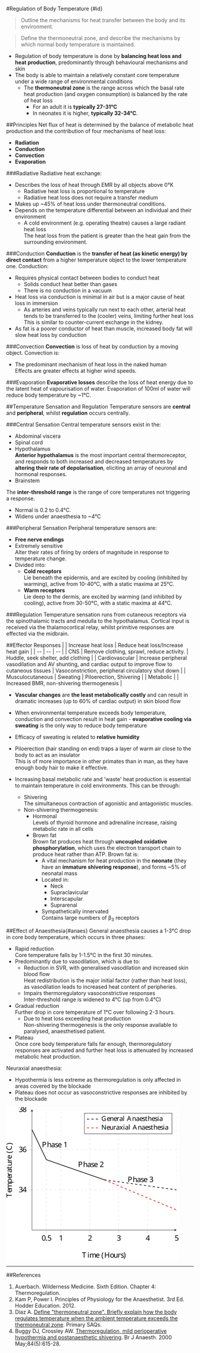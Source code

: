 #Regulation of Body Temperature {#id}
> Outline the mechanisms for heat transfer between the body and its environment.

<!--></!-->

> Define the thermoneutral zone, and describe the mechanisms by which normal body temperature is maintained.

* Regulation of body temperature is done by **balancing heat loss and heat production**, predominantly through behavioural mechanisms and skin
* The body is able to maintain a relatively constant core temperature under a wide range of environmental conditions
  * The **thermoneutral zone** is the range across which the basal rate heat production (and oxygen consumption) is balanced by the rate of heat loss
    * For an adult it is **typically 27-31°C**
    * In neonates it is higher, **typically 32-34°C**.

##Principles
Net flux of heat is determined by the balance of metabolic heat production and the contribution of four mechanisms of heat loss:
* **Radiation**
* **Conduction**
* **Convection**
* **Evaporation**

###Radiative
Radiative heat exchange:
* Describes the loss of heat through EMR by all objects above 0°K  
  * Radiative heat loss is proportional to temperature
  * Radiative heat loss does not require a transfer medium
* Makes up ~45% of heat loss under thermoneutral conditions.
* Depends on the temperature differential between an individual and their environment
  * A cold environment (e.g. operating theatre) causes a large radiant heat loss  
  The heat loss from the patient is greater than the heat gain from the surrounding environment.

###Conduction
**Conduction** is the **transfer of heat (as kinetic energy) by direct contact** from a higher temperature object to the lower temperature one. Conduction:
* Requires physical contact between bodies to conduct heat
  * Solids conduct heat better than gases
  * There is no conduction in a vacuum
* Heat loss via conduction is minimal in air but is a major cause of heat loss in immersion  
  * As arteries and veins typically run next to each other, arterial heat tends to be transferred to the (cooler) veins, limiting further heat loss  
  This is similar to counter-current exchange in the kidney.
* As fat is a poorer conductor of heat than muscle, increased body fat will slow heat loss by conduction

###Convection
**Convection** is loss of heat by conduction by a moving object. Convection is:
* The predominant mechanism of heat loss in the naked human  
Effects are greater effects at higher wind speeds.

###Evaporation
**Evaporative losses** describe the loss of heat energy due to the latent heat of vapourisation of water. Evaporation of 100ml of water will reduce body temperature by ~1°C.

##Temperature Sensation and Regulation
Temperature sensors are **central** and **peripheral**, whilst **regulation** occurs centrally. 

###Central Sensation
Central temperature sensors exist in the:
* Abdominal viscera
* Spinal cord
* Hypothalamus  
**Anterior hypothalamus** is the most important central thermoreceptor, and responds to  both increased and decreased temperatures by **altering their rate of depolarisation**, eliciting an array of neuronal and hormonal responses.
* Brainstem  

The **inter-threshold range** is the range of core temperatures not triggering a response.
* Normal is 0.2 to 0.4°C.
* Widens under anaesthesia to ~4°C


###Peripheral Sensation
Peripheral temperature sensors are:
* **Free nerve endings**
* Extremely sensitive  
Alter their rates of firing by orders of magnitude in response to temperature change.
* Divided into:
  * **Cold receptors**  
  Lie beneath the epidermis, and are excited by cooling (inhibited by warming), active from 10-40°C, with a static maxima at 25°C.
  * **Warm receptors**  
  Lie deep to the dermis, are excited by warming (and inhibited by cooling), active from 30-50°C, with a static maxima at 44°C.


###Regulation
Temperature sensation runs from cutaneous receptors via the spinothalamic tracts and medulla to the hypothalamus. Cortical input is received via the thalamocortical relay, whilst primitive responses are effected via the midbrain.

##Effector Responses
|  | Increase heat loss | Reduce heat loss/Increase heat gain |
| -- | -- | -- |
| CNS | Remove clothing, sprawl, reduce activity. | Huddle, seek shelter, add clothing |
| Cardiovascular | Increase peripheral vasodilation and AV shunting, and cardiac output to improve flow to cutaneous tissues | Vasoconstriction, peripheral circulatory shut down |
| Musculocutaneous | Sweating | Piloerection, Shivering |
| Metabolic |  | Increased BMR, non-shivering thermogenesis |

* **Vascular changes** are **the least metabolically costly** and can result in dramatic increases (up to 60% of cardiac output) in skin blood flow
* When environmental temperature exceeds body temperature, conduction and convection result in heat gain - **evaporative cooling via sweating** is the only way to reduce body temperature
* Efficacy of sweating is related to **relative humidity**

* Piloerection (hair standing on end) traps a layer of warm air close to the body to act as an insulator  
This is of more importance in other primates than in man, as they have enough body hair to make it effective. 


* Increasing basal metabolic rate and 'waste' heat production is essential to maintain temperature in cold environments. This can be through:
  * Shivering  
    The simultaneous contraction of agonistic and antagonistic muscles.
  * Non-shivering thermogenesis:
    * Hormonal  
    Levels of thyroid hormone and adrenaline increase, raising metabolic rate in all cells
    * Brown fat  
    Brown fat produces heat through **uncoupled oxidative phosphorylation**, which uses the electron transport chain to produce heat rather than ATP. Brown fat is:
      * A vital mechanism for heat production in the **neonate** (they have an **immature shivering response**), and forms ~5% of neonatal mass
      * Located in:
        * Neck
        * Supraclavicular
        * Interscapular
        * Suprarenal
      * Sympathetically innervated  
      Contains large numbers of β<sub>3</sub> receptors


##Effect of Anaesthesia{#anaes}
General anaesthesia causes a 1-3°C drop in core body temperature, which occurs in three phases:
*  Rapid reduction  
Core temperature falls by 1-1.5°C in the first 30 minutes.
  * Predominantly due to vasodilation, which is due to:  
    * Reduction in SVR, with generalised vasodilation and increased skin blood flow  
    Heat redistribution is the major initial factor (rather than heat loss), as vasodilation leads to increased heat content of peripheries.
    * Impairs thermoregulatory vasoconstrictive responses  
    Inter-threshold range is widened to 4°C (up from 0.4°C) 
* Gradual reduction  
Further drop in core temperature of 1°C over following 2-3 hours.  
  * Due to heat loss exceeding heat production  
  Non-shivering thermogenesis is the only response available to paralysed, anaesthetised patient.
* Plateau  
Once core body temperature falls far enough, thermoregulatory responses are activated and further heat loss is attenuated by increased metabolic heat production.

Neuraxial anaesthesia:
* Hypothermia is less extreme as thermoregulation is only affected in areas covered by the blockade
* Plateau does not occur as vasoconstrictive responses are inhibited by the blockade 

<img src="resources\heat-loss.svg">

---

##References
1. Auerbach. Wilderness Medicine. Sixth Edition. Chapter 4: Thermoregulation.
2. Kam P, Power I. Principles of Physiology for the Anaesthetist. 3rd Ed. Hodder Education. 2012.
3. Diaz A. [ Define "thermoneutral zone". Briefly explain how the body
regulates temperature when the ambient temperature exceeds the
thermoneutral zone](https://primarysaqs.files.wordpress.com/2009/12/2008a10-define-tmz-briefly-explain-how-the-body-regulates-temp-when-the-ambient-temp-exceeds-the-tmz.pdf). Primary SAQs.
4. Buggy DJ, Crossley AW. [Thermoregulation, mild perioperative hypothermia and
postanaesthetic shivering](https://academic.oup.com/bja/article-pdf/84/5/615/928512/840615.pdf). Br J Anaesth. 2000 May;84(5):615-28.